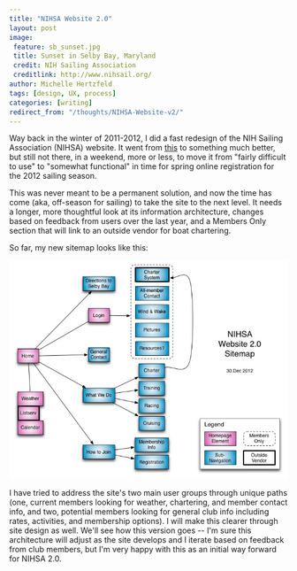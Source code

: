 ```yaml
---
title: "NIHSA Website 2.0"
layout: post
image:
 feature: sb_sunset.jpg
 title: Sunset in Selby Bay, Maryland
 credit: NIH Sailing Association
 creditlink: http://www.nihsail.org/
author: Michelle Hertzfeld
tags: [design, UX, process]
categories: [writing]
redirect_from: "/thoughts/NIHSA-Website-v2/"
---
```

Way back in the winter of 2011-2012, I did a fast redesign of the NIH Sailing Association (NIHSA) website. It went from [this](http://web.archive.org/web/20081014054328/http://www.recgov.org/sail/) to something much better, but still not there, in a weekend, more or less, to move it from "fairly difficult to use" to "somewhat functional" in time for spring online registration for the 2012 sailing season.<!--more-->

This was never meant to be a permanent solution, and now the time has come (aka, off-season for sailing) to take the site to the next level. It needs a longer, more thoughtful look at its information architecture, changes based on feedback from users over the last year, and a Members Only section that will link to an outside vendor for boat chartering.

So far, my new sitemap looks like this:

![NIH Sailing Association Version 2 Sitemap](/img/NIHSA2.0_sitemap_2012_30_12.jpg)

I have tried to address the site's two main user groups through unique paths (one, current members looking for weather, chartering, and member contact info, and two, potential members looking for general club info including rates, activities, and membership options). I will make this clearer through site design as well. We'll see how this version goes -- I'm sure this architecture will adjust as the site develops and I iterate based on feedback from club members, but I'm very happy with this as an initial way forward for NIHSA 2.0.

